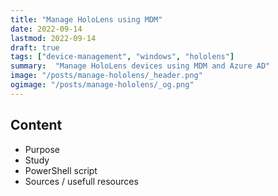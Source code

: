 ```yaml
---
title: "Manage HoloLens using MDM"
date: 2022-09-14
lastmod: 2022-09-14
draft: true
tags: ["device-management", "windows", "hololens"]
summary:  "Manage HoloLens devices using MDM and Azure AD"
image: "/posts/manage-hololens/_header.png"
ogimage: "/posts/manage-hololens/_og.png"
---
```

## Content
* Purpose
* Study
* PowerShell script
* Sources / usefull resources